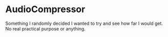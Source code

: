 # AudioCompressor
Something I randomly decided I wanted to try and see how far I would get. No real practical purpose or anything.
